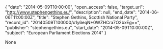 {
  "date": "2014-05-09T10:00:00", 
  "open_access": false, 
  "target_url": "http://www.stephengethins.eu/", 
  "description": null, 
  "end_date": "2014-06-06T11:00:00Z", 
  "title": "Stephen Gethins, Scottish National Party", 
  "record_id": "20140509T100000/o1y6eqN+0WZHCra7O2bxEg==", 
  "publisher": "stephengethins.eu", 
  "start_date": "2014-05-09T10:00:00Z", 
  "subject": "European Parliament Elections 2014"
}

None